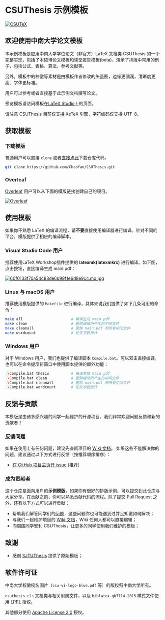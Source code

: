 # CSUThesis 示例模板

[![CSUTeX](https://img.shields.io/badge/CSUTheis-v0.1.1-green.svg)](https://github.com/ChaoYan/CSUThesis)

## 欢迎使用中南大学论文模板

本示例模板是应用中南大学学位论文（非官方）LaTeX 文档类 CSUThesis 的一个完整实现，包括了本硕博论文模板和课堂报告模板(beta)，演示了排版中常用的例子，包括公式、表格、算法、参考文献等。

另外，模板中的校徽等素材是由模板作者修改的矢量图，边缘更圆润，清晰度更高、字体更标准。

用户可以参考或者直接基于此示例文档撰写论文。

预览模板请访问模板在[LaTeX Studio](https://latexstudio.net/index/details/index/mid/1011.html)上的页面。

请注意 CSUThesis 目前仅支持 XeTeX 引擎，字符编码仅支持 UTF-8。

## 获取模板

### 下载模版

普通用户可以直接 `clone` 或者[直接点此](https://ghproxy.com/https://github.com/ChaoYan/CSUThesis/archive/master.zip)下载仓库代码。

```bash
git clone https://github.com/ChaoYan/CSUThesis.git
```

### Overleaf

[Overleaf](https://www.overleaf.com?r=b3b31f49&rm=d&rs=b) 用户可以从下面的模版链接创建自己的项目。

[![Overleaf](https://img.shields.io/badge/overleaf-csuthesis-green.svg)](https://www.overleaf.com/latex/templates/csuthesis/xrjzkvdjmmhy) 

## 使用模板

如果你不熟悉 LaTeX 的编译流程，请**不要**直接使用编译器进行编译。针对不同的平台，模版提供了相应的编译脚本。

### Visual Studio Code 用户

推荐使用LaTeX Workshop插件提供的 **latexmk(latexmkrc)** 进行编译。如下图，点击按钮，直接编译生成 main.pdf：

[![60f0133f70a54c83de6b99f1e6d8e9c4.md.jpg](http://s62.555889.xyz/2020/12/10/60f0133f70a54c83de6b99f1e6d8e9c4.md.jpg)](http://img62.com/image/v5d4ZW)


### Linux 与 macOS 用户

推荐使用模版提供的 `Makefile` 进行编译，具体来说我们提供了如下几条可用的命令：

```bash
make all                      # 编译生成 main.pdf
make clean                    # 删除编译所产生的中间文件
make cleanall                 # 删除 main.pdf 和所有中间文件
make wordcount                # 论文字数统计
```

### Windows 用户

对于 Windows 用户，我们也提供了编译脚本 `Compile.bat`。可以双击直接编译，也可以在命令提示符窗口中使用脚本提供的额外功能：

```bash
.\Compile.bat thesis          # 编译生成 main.pdf
.\Compile.bat clean           # 删除编译所产生的中间文件
.\Compile.bat cleanall        # 删除 main.pdf 和所有中间文件
.\Compile.bat wordcount       # 论文字数统计
```

## 反馈与贡献

本模版是由诸多感兴趣的同学一起维护的开源项目，我们非常欢迎问题反馈和新的贡献者！

### 反馈问题

如果在使用上有任何问题，建议先查阅项目的 [Wiki 文档](https://github.com/ChaoYan/CSUThesis/wiki)。
如果这些不能解决你的问题，建议通过以下方式进行反馈（按推荐顺序排序）：

* [在 GitHub 项目主页开 issue](https://github.com/ChaoYan/CSUThesis/issues) (推荐)

### 成为贡献者

这个仓库是面向用户的**示例模版**，如果你有很好的排版示例，可以提交到此仓库与大家分享。在贡献之前，你可以熟悉贡献代码的流程。除了提交 Pull Request 之外，还有以下方式可以进行贡献：

* 帮助我们解答同学们的[问题](https://github.com/ChaoYan/CSUThesis/issues?utf8=%E2%9C%93&q=is%3Aissue+is%3Aopen+label%3Atype%2Fquestion+)，这些问题你也可能遇到过并且知道如何解决；
* 与我们一起维护项目的 [Wiki 文档](https://github.com/ChaoYan/CSUThesis/wiki)，Wiki 任何人都可以直接编辑；
* 向周围同学安利 CSUThesis，让更多的同学使用我们维护的模板；

## 致谢

* 感谢 [SJTUThesis](https://github.com/sjtug/SJTUThesis) 提供了原始模板；

## 软件许可证

中南大学校徽校名图片（`csu-vi-logo-blue.pdf` 等）的版权归中南大学所有。

`csuthesis.cls` 文档类与相关附属文件，以及 `biblatex-gb7714-2015` 样式文件使用 [LPPL](https://www.latex-project.org/lppl.txt) 授权。

其他部分使用 [Apache License 2.0](LICENSE) 授权。
